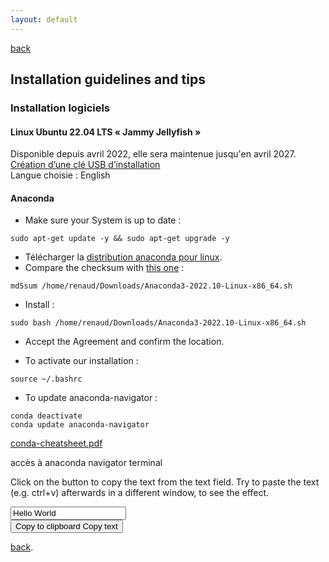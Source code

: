 ```yaml
---
layout: default
---
```


[back](./)

## Installation guidelines and tips
    
### Installation logiciels
#### Linux Ubuntu 22.04 LTS « Jammy Jellyfish »
Disponible depuis avril 2022, elle sera maintenue jusqu'en avril 2027.  
[Création d’une clé USB d’installation](https://www.windows8facile.fr/creer-cle-usb-ubuntu-22-lts-desktop/)  
Langue choisie : English  

#### Anaconda
- Make sure your System is up to date : 
```shell
sudo apt-get update -y && sudo apt-get upgrade -y
```
- Télécharger la [distribution anaconda pour linux]([./another-page.html](https://www.anaconda.com/products/distribution#linux)).
- Compare the checksum with [this one](https://docs.anaconda.com/anaconda/install/hashes/) :
```shell
md5sum /home/renaud/Downloads/Anaconda3-2022.10-Linux-x86_64.sh
```

- Install : 
```shell
sudo bash /home/renaud/Downloads/Anaconda3-2022.10-Linux-x86_64.sh
```

- Accept the Agreement and confirm the location.
    
- To activate our installation :
```shell
source ~/.bashrc
```

- To update anaconda-navigator :
```shell
conda deactivate
conda update anaconda-navigator
```
[conda-cheatsheet.pdf](https://docs.conda.io/projects/conda/en/4.6.0/_downloads/52a95608c49671267e40c689e0bc00ca/conda-cheatsheet.pdf)

accès à anaconda navigator terminal

<p>Click on the button to copy the text from the text field. Try to paste the text (e.g. ctrl+v) afterwards in a different window, to see the effect.</p>

<input type="text" value="Hello World" id="myInput">

<div class="tooltip">
<button onclick="myFunction()" onmouseout="outFunc()">
  <span class="tooltiptext" id="myTooltip">Copy to clipboard</span>
  Copy text
  </button>
</div>

<script>
function myFunction() {
  var copyText = document.getElementById("myInput");
  copyText.select();
  copyText.setSelectionRange(0, 99999);
  navigator.clipboard.writeText(copyText.value);
  
  var tooltip = document.getElementById("myTooltip");
  tooltip.innerHTML = "Copied: " + copyText.value;
}

function outFunc() {
  var tooltip = document.getElementById("myTooltip");
  tooltip.innerHTML = "Copy to clipboard";
}
</script>

[back](./).

